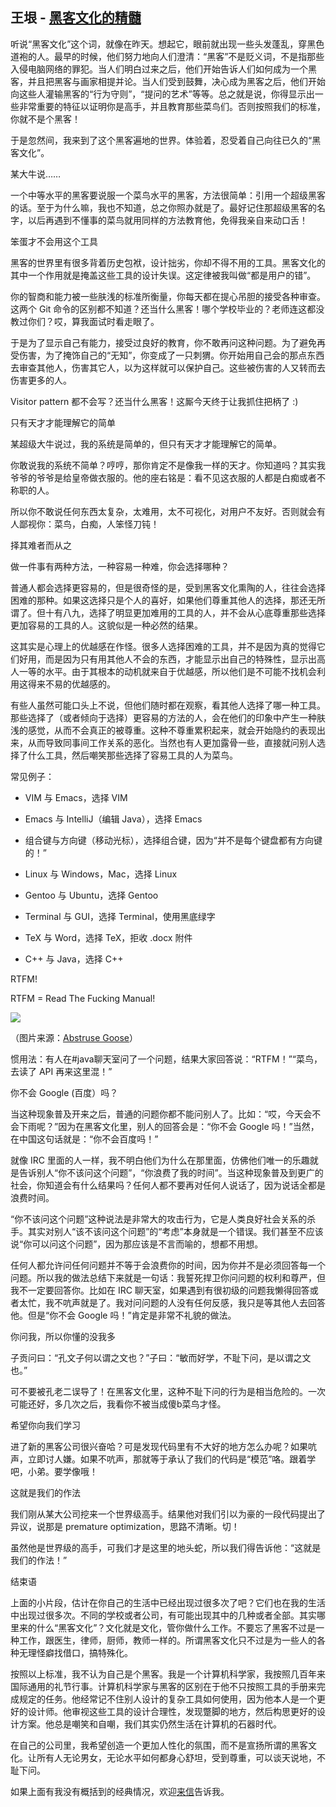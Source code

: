 ## 王垠 - [黑客文化的精髓](http://yinwang0.lofter.com/post/183ec2_c91060c)

听说“黑客文化”这个词，就像在昨天。想起它，眼前就出现一些头发蓬乱，穿黑色道袍的人。最早的时候，他们努力地向人们澄清：“黑客”不是贬义词，不是指那些入侵电脑网络的罪犯。当人们明白过来之后，他们开始告诉人们如何成为一个黑客，并且把黑客与画家相提并论。当人们受到鼓舞，决心成为黑客之后，他们开始向这些人灌输黑客的“行为守则”，“提问的艺术”等等。总之就是说，你得显示出一些非常重要的特征以证明你是高手，并且教育那些菜鸟们。否则按照我们的标准，你就不是个黑客！

于是忽然间，我来到了这个黑客遍地的世界。体验着，忍受着自己向往已久的“黑客文化”。

某大牛说……

一个中等水平的黑客要说服一个菜鸟水平的黑客，方法很简单：引用一个超级黑客的话。至于为什么嘛，我也不知道，总之你照办就是了。最好记住那超级黑客的名字，以后再遇到不懂事的菜鸟就用同样的方法教育他，免得我亲自来动口舌！

笨蛋才不会用这个工具

黑客的世界里有很多背着历史包袱，设计拙劣，你却不得不用的工具。黑客文化的其中一个作用就是掩盖这些工具的设计失误。这定律被我叫做“都是用户的错”。

你的智商和能力被一些肤浅的标准所衡量，你每天都在提心吊胆的接受各种审查。这两个 Git 命令的区别都不知道？还当什么黑客！哪个学校毕业的？老师连这都没教过你们？哎，算我面试时看走眼了。

于是为了显示自己有能力，接受过良好的教育，你不敢再问这种问题。为了避免再受伤害，为了掩饰自己的“无知”，你变成了一只刺猬。你开始用自己会的那点东西去审查其他人，伤害其它人，以为这样就可以保护自己。这些被伤害的人又转而去伤害更多的人。

Visitor pattern 都不会写？还当什么黑客！这厮今天终于让我抓住把柄了 :)

只有天才才能理解它的简单

某超级大牛说过，我的系统是简单的，但只有天才才能理解它的简单。

你敢说我的系统不简单？哼哼，那你肯定不是像我一样的天才。你知道吗？其实我爷爷的爷爷是给皇帝做衣服的。他的座右铭是：看不见这衣服的人都是白痴或者不称职的人。

所以你不敢说任何东西太复杂，太难用，太不可视化，对用户不友好。否则就会有人鄙视你：菜鸟，白痴，人笨怪刀钝！

择其难者而从之

做一件事有两种方法，一种容易一种难，你会选择哪种？

普通人都会选择更容易的，但是很奇怪的是，受到黑客文化熏陶的人，往往会选择困难的那种。如果这选择只是个人的喜好，如果他们尊重其他人的选择，那还无所谓了。但十有八九，选择了明显更加难用的工具的人，并不会从心底尊重那些选择更加容易的工具的人。这貌似是一种必然的结果。

这其实是心理上的优越感在作怪。很多人选择困难的工具，并不是因为真的觉得它们好用，而是因为只有用其他人不会的东西，才能显示出自己的特殊性，显示出高人一等的水平。由于其根本的动机就来自于优越感，所以他们是不可能不找机会利用这得来不易的优越感的。

有些人虽然可能口头上不说，但他们随时都在观察，看其他人选择了哪一种工具。那些选择了（或者倾向于选择）更容易的方法的人，会在他们的印象中产生一种肤浅的感觉，从而不会真正的被尊重。这种不尊重累积起来，就会开始隐约的表现出来，从而导致同事间工作关系的恶化。当然也有人更加露骨一些，直接就问别人选择了什么工具，然后嘲笑那些选择了容易工具的人为菜鸟。

常见例子：

*   VIM 与 Emacs，选择 VIM

*   Emacs 与 IntelliJ（编辑 Java），选择 Emacs

*   组合键与方向键（移动光标），选择组合键，因为“并不是每个键盘都有方向键的！”

*   Linux 与 Windows，Mac，选择 Linux

*   Gentoo 与 Ubuntu，选择 Gentoo

*   Terminal 与 GUI，选择 Terminal，使用黑底绿字

*   TeX 与 Word，选择 TeX，拒收 .docx 附件

*   C++ 与 Java，选择 C++

RTFM!

RTFM = Read The Fucking Manual!

[![](http://www.yinwang.org/images/the_fucking_manual.png)](http://abstrusegoose.com/227)

（图片来源：[Abstruse Goose](http://abstrusegoose.com/227)）

惯用法：有人在#java聊天室问了一个问题，结果大家回答说：“RTFM！”“菜鸟，去读了 API 再来这里混！”

你不会 Google (百度）吗？

当这种现象普及开来之后，普通的问题你都不能问别人了。比如：“哎，今天会不会下雨呢？”因为在黑客文化里，别人的回答会是：“你不会 Google 吗！”当然，在中国这句话就是：“你不会百度吗！”

就像 IRC 里面的人一样，我不明白他们为什么在那里面，仿佛他们唯一的乐趣就是告诉别人“你不该问这个问题”，“你浪费了我的时间”。当这种现象普及到更广的社会，你知道会有什么结果吗？任何人都不要再对任何人说话了，因为说话全都是浪费时间。

“你不该问这个问题”这种说法是非常大的攻击行为，它是人类良好社会关系的杀手。其实对别人“该不该问这个问题”的“考虑”本身就是一个错误。我们甚至不应该说“你可以问这个问题”，因为那应该是不言而喻的，想都不用想。

任何人都允许问任何问题并不等于会浪费你的时间，因为你并不是必须回答每一个问题。所以我的做法总结下来就是一句话：我誓死捍卫你问问题的权利和尊严，但我不一定要回答你。比如在 IRC 聊天室，如果遇到有很初级的问题我懒得回答或者太忙，我不吭声就是了。我对问问题的人没有任何反感，我只是等其他人去回答他。但是“你不会 Google 吗！”肯定是非常不礼貌的做法。

你问我，所以你懂的没我多

子贡问曰：“孔文子何以谓之文也？”子曰：“敏而好学，不耻下问，是以谓之文也。”

可不要被孔老二误导了！在黑客文化里，这种不耻下问的行为是相当危险的。一次可能还好，多几次之后，我看你不被当成傻b菜鸟才怪。

希望你向我们学习

进了新的黑客公司很兴奋哈？可是发现代码里有不大好的地方怎么办呢？如果吭声，立即讨人嫌。如果不吭声，那就等于承认了我们的代码是“模范”咯。跟着学吧，小弟。要学像哦！

这就是我们的作法

我们刚从某大公司挖来一个世界级高手。结果他对我们引以为豪的一段代码提出了异议，说那是 premature optimization，思路不清晰。切！

虽然他是世界级的高手，可我们才是这里的地头蛇，所以我们得告诉他：“这就是我们的作法！”

结束语

上面的小片段，估计在你自己的生活中已经出现过很多次了吧？它们也在我的生活中出现过很多次。不同的学校或者公司，有可能出现其中的几种或者全部。其实哪里来的什么“黑客文化”？文化就是文化，管你做什么工作。不要忘了黑客不过是一种工作，跟医生，律师，厨师，教师一样的。所谓黑客文化只不过是为一些人的各种无理怪癖找借口，搞特殊化。

按照以上标准，我不认为自己是个黑客。我是一个计算机科学家，我按照几百年来国际通用的礼节行事。计算机科学家与黑客的区别在于他不只按照工具的手册来完成规定的任务。他经常记不住别人设计的复杂工具如何使用，因为他本人是一个更好的设计师。他审视这些工具的设计合理性，发现蹩脚的地方，然后构思更好的设计方案。他总是嘲笑和自嘲，我们其实仍然生活在计算机的石器时代。

在自己的公司里，我希望创造一个更加人性化的氛围，而不是宣扬所谓的黑客文化。让所有人无论男女，无论水平如何都身心舒坦，受到尊重，可以谈天说地，不耻下问。

如果上面有我没有概括到的经典情况，欢迎[来信](mailto:shredderyin@gmail.com)告诉我。